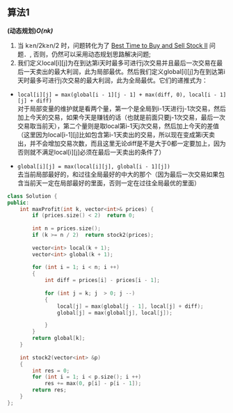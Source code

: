 ## 算法1

**(动态规划)*O(nk)***

1. 当 k≥n/2k≥n/2 时，问题转化为了 [Best Time to Buy and Sell Stock II](../0122%20Best%20Time%20to%20Buy%20and%20Sell%20Stock%20II/README.md) 问题．, 否则，仍然可以采用动态规划思路解决问题;
2. 我们定义local[i][j]为在到达第i天时最多可进行j次交易并且最后一次交易在最后一天卖出的最大利润，此为局部最优。然后我们定义global[i][j]为在到达第i天时最多可进行j次交易的最大利润，此为全局最优。它们的递推式为：<BR>
* ```local[i][j] = max(global[i - 1][j - 1] + max(diff, 0), local[i - 1][j] + diff)```<BR>
对于局部变量的维护就是看两个量，第一个是全局到i-1天进行j-1次交易，然后加上今天的交易，如果今天是赚钱的话（也就是前面只要j-1次交易，最后一次交易取当前天），第二个量则是取local第i-1天j次交易，然后加上今天的差值（这里因为local[i-1][j]比如包含第i-1天卖出的交易，所以现在变成第i天卖出，并不会增加交易次数，而且这里无论diff是不是大于0都一定要加上，因为否则就不满足local[i][j]必须在最后一天卖出的条件了）

* ```global[i][j] = max(local[i][j], global[i - 1][j])```<BR>
  去当前局部最好的，和过往全局最好的中大的那个（因为最后一次交易如果包含当前天一定在局部最好的里面，否则一定在过往全局最优的里面）

```CPP
class Solution {
public:
    int maxProfit(int k, vector<int>& prices) {
        if (prices.size() < 2)  return 0;
        
        int n = prices.size();
        if (k >= n / 2)  return stock2(prices);
        
        vector<int> local(k + 1);
        vector<int> global(k + 1);
        
        for (int i = 1; i < n; i ++)
        {
            int diff = prices[i] - prices[i - 1];
        
            for (int j = k; j  > 0; j --)
            {
                local[j] = max(global[j - 1], local[j] + diff);
                global[j] = max(global[j], local[j]);

            }
        }
        return global[k];
    }
    
    int stock2(vector<int> &p)
    {
        int res = 0;
        for (int i = 1; i < p.size(); i ++)
            res += max(0, p[i] - p[i - 1]);
        return res;
    }
};                
```